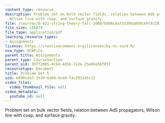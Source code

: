 ```yaml
---
content_type: resource
description: Problem set on bulk vector fields, relation between AdS propagators,
  Wilson line with cusp, and surface gravity.
file: /courses/8-821-string-theory-fall-2008/b898cda715396a0d9ce9f4c2931a5c12_pset05.pdf
file_size: 116679
file_type: application/pdf
learning_resource_types:
- Assignments
license: https://creativecommons.org/licenses/by-nc-sa/4.0/
ocw_type: OCWFile
parent_title: Assignments
parent_type: CourseSection
parent_uid: 397f2065-4c6d-4d5b-7e2e-25e65e5bf037
resourcetype: Document
title: Problem Set 5
uid: b898cda7-1539-6a0d-9ce9-f4c2931a5c12
video_files:
  video_thumbnail_file: null
video_metadata:
  youtube_id: null
---
```

Problem set on bulk vector fields, relation between AdS propagators, Wilson line with cusp, and surface gravity.